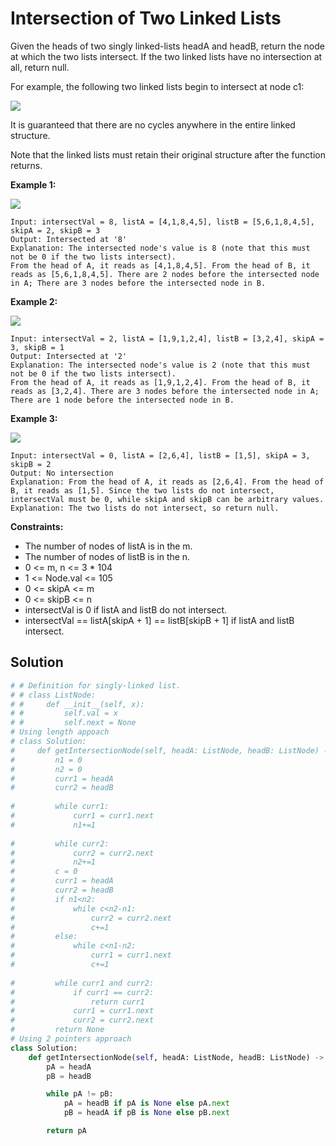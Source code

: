 <h1>Intersection of Two Linked Lists</h1>

<p>
Given the heads of two singly linked-lists headA and headB, return the node at which the two lists intersect. If the two linked lists have no intersection at all, return null.

For example, the following two linked lists begin to intersect at node c1:

<img src="https://assets.leetcode.com/uploads/2021/03/05/160_statement.png">

It is guaranteed that there are no cycles anywhere in the entire linked structure.

Note that the linked lists must retain their original structure after the function returns.

</p>

<b>Example 1:</b>

<img src="https://assets.leetcode.com/uploads/2021/03/05/160_example_1_1.png">

    Input: intersectVal = 8, listA = [4,1,8,4,5], listB = [5,6,1,8,4,5], skipA = 2, skipB = 3
    Output: Intersected at '8'
    Explanation: The intersected node's value is 8 (note that this must not be 0 if the two lists intersect).
    From the head of A, it reads as [4,1,8,4,5]. From the head of B, it reads as [5,6,1,8,4,5]. There are 2 nodes before the intersected node in A; There are 3 nodes before the intersected node in B.
    
<b>Example 2:</b>

<img src="https://assets.leetcode.com/uploads/2021/03/05/160_example_2.png">

    Input: intersectVal = 2, listA = [1,9,1,2,4], listB = [3,2,4], skipA = 3, skipB = 1
    Output: Intersected at '2'
    Explanation: The intersected node's value is 2 (note that this must not be 0 if the two lists intersect).
    From the head of A, it reads as [1,9,1,2,4]. From the head of B, it reads as [3,2,4]. There are 3 nodes before the intersected node in A; There are 1 node before the intersected node in B.
    
<b>Example 3:</b>

<img src="https://assets.leetcode.com/uploads/2021/03/05/160_example_3.png">

    Input: intersectVal = 0, listA = [2,6,4], listB = [1,5], skipA = 3, skipB = 2
    Output: No intersection
    Explanation: From the head of A, it reads as [2,6,4]. From the head of B, it reads as [1,5]. Since the two lists do not intersect, intersectVal must be 0, while skipA and skipB can be arbitrary values.
    Explanation: The two lists do not intersect, so return null.
    
<b>Constraints:</b>

- The number of nodes of listA is in the m.
- The number of nodes of listB is in the n.
- 0 <= m, n <= 3 * 104
- 1 <= Node.val <= 105
- 0 <= skipA <= m
- 0 <= skipB <= n
- intersectVal is 0 if listA and listB do not intersect.
- intersectVal == listA[skipA + 1] == listB[skipB + 1] if listA and listB intersect.

<h2>Solution</h2>

```python
# # Definition for singly-linked list.
# # class ListNode:
# #     def __init__(self, x):
# #         self.val = x
# #         self.next = None
# Using length appoach
# class Solution:
#     def getIntersectionNode(self, headA: ListNode, headB: ListNode) -> ListNode:
#         n1 = 0
#         n2 = 0
#         curr1 = headA
#         curr2 = headB
        
#         while curr1:
#             curr1 = curr1.next
#             n1+=1
            
#         while curr2:
#             curr2 = curr2.next
#             n2+=1
#         c = 0
#         curr1 = headA
#         curr2 = headB
#         if n1<n2:
#             while c<n2-n1:
#                 curr2 = curr2.next
#                 c+=1
#         else:
#             while c<n1-n2:
#                 curr1 = curr1.next
#                 c+=1
        
#         while curr1 and curr2:
#             if curr1 == curr2:
#                 return curr1
#             curr1 = curr1.next
#             curr2 = curr2.next
#         return None
# Using 2 pointers approach
class Solution:
    def getIntersectionNode(self, headA: ListNode, headB: ListNode) -> ListNode:
        pA = headA
        pB = headB

        while pA != pB:
            pA = headB if pA is None else pA.next
            pB = headA if pB is None else pB.next

        return pA
```
